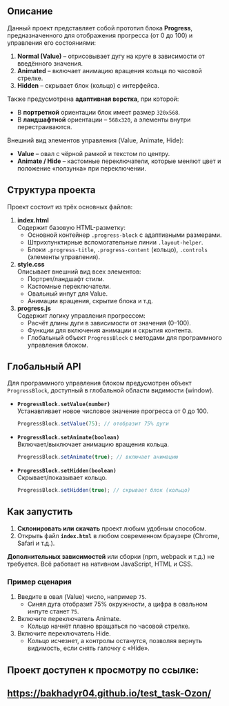 ## Описание

Данный проект представляет собой прототип блока **Progress**, предназначенного для отображения прогресса (от 0 до 100) и управления его состояниями:

1. **Normal (Value)** – отрисовывает дугу на круге в зависимости от введённого значения.
2. **Animated** – включает анимацию вращения кольца по часовой стрелке.
3. **Hidden** – скрывает блок (кольцо) с интерфейса.

Также предусмотрена **адаптивная верстка**, при которой:

- В **портретной** ориентации блок имеет размер `320x568`.
- В **ландшафтной** ориентации – `568x320`, а элементы внутри перестраиваются.

Внешний вид элементов управления (Value, Animate, Hide):

- **Value** – овал с чёрной рамкой и текстом по центру.
- **Animate / Hide** – кастомные переключатели, которые меняют цвет и положение «ползунка» при переключении.

## Структура проекта

Проект состоит из трёх основных файлов:

1. **index.html**\
   Содержит базовую HTML-разметку:
   - Основной контейнер `.progress-block` с адаптивными размерами.
   - Штрихпунктирные вспомогательные линии `.layout-helper`.
   - Блоки `.progress-title`, `.progress-content` (кольцо), `.controls` (элементы управления).
2. **style.css**\
   Описывает внешний вид всех элементов:
   - Портрет/ландшафт стили.
   - Кастомные переключатели.
   - Овальный инпут для Value.
   - Анимации вращения, скрытие блока и т.д.
3. **progress.js**\
   Содержит логику управления прогрессом:
   - Расчёт длины дуги в зависимости от значения (0–100).
   - Функции для включения анимации и скрытия контента.
   - Глобальный объект `ProgressBlock` с методами для программного управления блоком.

## Глобальный API

Для программного управления блоком предусмотрен объект `ProgressBlock`, доступный в глобальной области видимости (window).

- **`ProgressBlock.setValue(number)`**\
  Устанавливает новое числовое значение прогресса от 0 до 100.
  ```js
  ProgressBlock.setValue(75); // отобразит 75% дуги
  ```
- **`ProgressBlock.setAnimate(boolean)`**\
  Включает/выключает анимацию вращения кольца.
  ```js
  ProgressBlock.setAnimate(true); // включает анимацию
  ```
- **`ProgressBlock.setHidden(boolean)`**\
  Скрывает/показывает кольцо.

  ```js
  ProgressBlock.setHidden(true); // скрывает блок (кольцо)
  ```

## Как запустить

1. **Склонировать или скачать** проект любым удобным способом.
2. Открыть файл **`index.html`** в любом современном браузере (Chrome, Safari и т.д.).

**Дополнительных зависимостей** или сборки (npm, webpack и т.д.) не требуется. Всё работает на нативном JavaScript, HTML и CSS.

### Пример сценария

1. Введите в овал (Value) число, например `75`.
   - Синяя дуга отобразит 75% окружности, а цифра в овальном инпуте станет `75`.
2. Включите переключатель Animate.
   - Кольцо начнёт плавно вращаться по часовой стрелке.
3. Включите переключатель Hide.
   - Кольцо исчезнет, а контролы останутся, позволяя вернуть видимость, если снять галочку с «Hide».

## Проект доступен к просмотру по ссылке:
## https://bakhadyr04.github.io/test_task-Ozon/